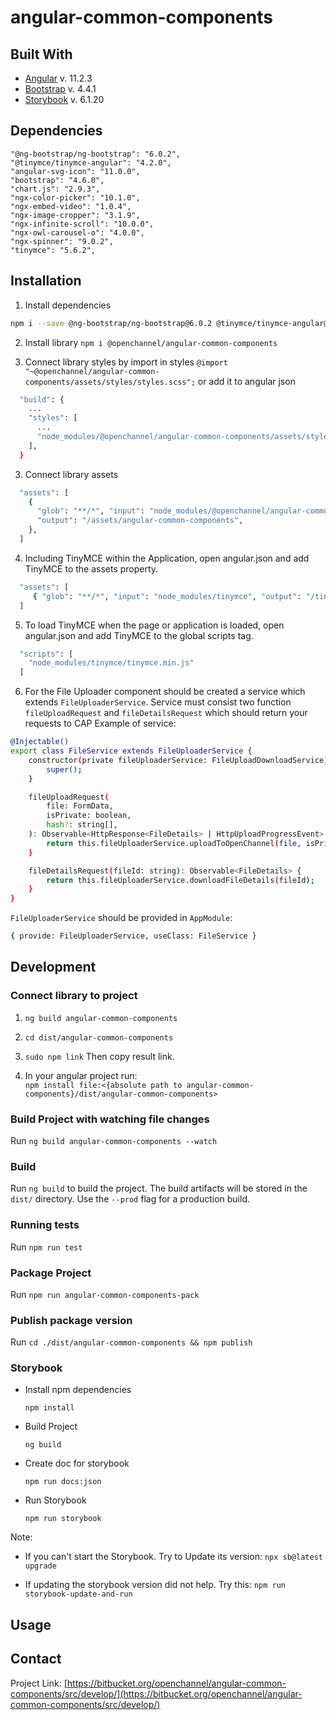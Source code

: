 # angular-common-components

## Built With
* [Angular](https://angular.io) v. 11.2.3
* [Bootstrap](https://getbootstrap.com) v. 4.4.1
* [Storybook](https://storybook.js.org/) v. 6.1.20

## Dependencies

    "@ng-bootstrap/ng-bootstrap": "6.0.2",
    "@tinymce/tinymce-angular": "4.2.0",
    "angular-svg-icon": "11.0.0",
    "bootstrap": "4.6.0",
    "chart.js": "2.9.3",
    "ngx-color-picker": "10.1.0",
    "ngx-embed-video": "1.0.4",
    "ngx-image-cropper": "3.1.9",
    "ngx-infinite-scroll": "10.0.0",
    "ngx-owl-carousel-o": "4.0.0",
    "ngx-spinner": "9.0.2",
    "tinymce": "5.6.2",

## Installation
1. Install dependencies
```sh
npm i --save @ng-bootstrap/ng-bootstrap@6.0.2 @tinymce/tinymce-angular@4.2.0 angular-svg-icon@11.0.0 bootstrap@4.6.0 chart.js@2.9.3 ngx-color-picker@10.1.0 ngx-embed-video@1.0.4 ngx-image-cropper@3.1.9 ngx-infinite-scroll@10.0.0 ngx-owl-carousel-o@4.0.0 ngx-spinner@9.0.2 tinymce@5.6.2  
```
2. Install library `npm i @openchannel/angular-common-components`

3. Connect library styles by import in styles `@import "~@openchannel/angular-common-components/assets/styles/styles.scss";`
   or add it to angular json
```sh
  "build": {
    ...
    "styles": [
      ...
      "node_modules/@openchannel/angular-common-components/assets/styles/styles.scss"
    ],
  }
```
3. Connect library assets
```sh
  "assets": [
    {
      "glob": "**/*", "input": "node_modules/@openchannel/angular-common-components/assets/img",
      "output": "/assets/angular-common-components",
    },
  ]
 ```
4. Including TinyMCE within the Application, open angular.json and add TinyMCE to the assets property.
```sh
  "assets": [
     { "glob": "**/*", "input": "node_modules/tinymce", "output": "/tinymce/" }
  ]
 ```
5. To load TinyMCE when the page or application is loaded, open angular.json and add TinyMCE to the global scripts tag.
```sh
  "scripts": [
    "node_modules/tinymce/tinymce.min.js"
  ]
```
6. For the File Uploader component should be created a service which extends `FileUploaderService`.
Service must consist two function `fileUploadRequest` and `fileDetailsRequest` which  should return your requests to CAP
   Example of service:
```sh
@Injectable()
export class FileService extends FileUploaderService {
    constructor(private fileUploaderService: FileUploadDownloadService) {
        super();
    }

    fileUploadRequest(
        file: FormData,
        isPrivate: boolean,
        hash?: string[],
    ): Observable<HttpResponse<FileDetails> | HttpUploadProgressEvent> {
        return this.fileUploaderService.uploadToOpenChannel(file, isPrivate, hash);
    }

    fileDetailsRequest(fileId: string): Observable<FileDetails> {
        return this.fileUploaderService.downloadFileDetails(fileId);
    }
}
```
`FileUploaderService` should be provided in `AppModule`:
```sh
{ provide: FileUploaderService, useClass: FileService }
```
## Development

### Connect library to project

1. `ng build angular-common-components`

2. `cd dist/angular-common-components`

5. `sudo npm link` Then copy result link.

4. In your angular project run:<br> `npm install file:<{absolute path to angular-common-components}/dist/angular-common-components>`

### Build Project with watching file changes
Run `ng build angular-common-components --watch`

### Build
Run `ng build` to build the project. The build artifacts will be stored in the `dist/` directory. Use the `--prod` flag for a production build.

### Running tests
Run `npm run test`

### Package Project
Run `npm run angular-common-components-pack`

### Publish package version
Run `cd ./dist/angular-common-components && npm publish`

<!-- STORYBOOK -->
### Storybook

* Install npm dependencies

  ``npm install``

* Build Project

  ``ng build``

* Create doc for storybook

  ``npm run docs:json``

* Run Storybook

  ``npm run storybook``

Note:
* If you can't start the Storybook. Try to Update its version:
  ``npx sb@latest upgrade``

* If updating the storybook version did not help. Try this:
  ``npm run storybook-update-and-run``

<!-- USAGE EXAMPLES -->
## Usage

<!-- CONTACT -->
## Contact

Project Link: [https://bitbucket.org/openchannel/angular-common-components/src/develop/](https://bitbucket.org/openchannel/angular-common-components/src/develop/)
